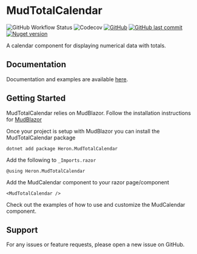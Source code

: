 # MudTotalCalendar
![GitHub Workflow Status](https://img.shields.io/github/actions/workflow/status/danheron/Heron.MudTotalCalendar/build-test-mudtotalcalendar.yml?branch=dev&logo=github&style=flat-square)
![Codecov](https://img.shields.io/codecov/c/github/danheron/Heron.MudTotalCalendar?logo=codecov&logoColor=white&style=flat-square&token=EP53WKLLLX)
[![GitHub](https://img.shields.io/github/license/danheron/Heron.MudTotalCalendar?color=594ae2&logo=github&style=flat-square)](https://github.com/danheron/Heron.MudTotalCalendar/blob/master/LICENSE)
[![GitHub last commit](https://img.shields.io/github/last-commit/danheron/Heron.MudTotalCalendar?color=594ae2&style=flat-square&logo=github)](https://github.com/danheron/Heron.MudTotalCalendar)
[![Nuget version](https://img.shields.io/nuget/v/Heron.MudTotalCalendar?color=ff4081&label=nuget%20version&logo=nuget&style=flat-square)](https://www.nuget.org/packages/Heron.MudTotalCalendar/)

A calendar component for displaying numerical data with totals.

## Documentation

Documentation and examples are available [here](https://danheron.github.io/Heron.MudTotalCalendar).

## Getting Started

MudTotalCalendar relies on MudBlazor. Follow the installation instructions for [MudBlazor](https://mudblazor.com/getting-started/installation)

Once your project is setup with MudBlazor you can install the MudTotalCalendar package

```
dotnet add package Heron.MudTotalCalendar
```

Add the following to `_Imports.razor`

```razor
@using Heron.MudTotalCalendar
```

Add the MudCalendar component to your razor page/component

```razor
<MudTotalCalendar />
```

Check out the examples of how to use and customize the MudCalendar component.

## Support

For any issues or feature requests, please open a new issue on GitHub.
